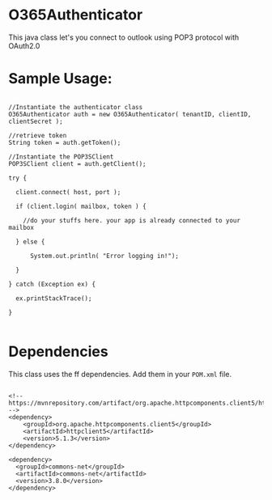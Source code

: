# O365Authenticator
This java class let's you connect to outlook using POP3 protocol with OAuth2.0

# Sample Usage:
```

//Instantiate the authenticator class
O365Authenticator auth = new O365Authenticator( tenantID, clientID, clientSecret );

//retrieve token
String token = auth.getToken();

//Instantiate the POP3SClient
POP3SClient client = auth.getClient();

try {
  
  client.connect( host, port );
  
  if (client.login( mailbox, token ) {
  
    //do your stuffs here. your app is already connected to your mailbox
  
  } else {
    
      System.out.println( "Error logging in!");
  
  }

} catch (Exception ex) {
  
  ex.printStackTrace();
  
}


```

# Dependencies
This class uses the ff dependencies. Add them in your `POM.xml` file.

```

<!-- https://mvnrepository.com/artifact/org.apache.httpcomponents.client5/httpclient5 -->
<dependency>
    <groupId>org.apache.httpcomponents.client5</groupId>
    <artifactId>httpclient5</artifactId>
    <version>5.1.3</version>
</dependency>

<dependency>
  <groupId>commons-net</groupId>
  <artifactId>commons-net</artifactId>
  <version>3.8.0</version>
</dependency>

```
